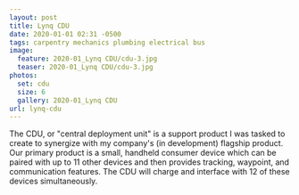 ```yaml
---
layout: post
title: Lynq CDU
date: 2020-01-01 02:31 -0500
tags: carpentry mechanics plumbing electrical bus
image:
  feature: 2020-01_Lynq CDU/cdu-3.jpg
  teaser: 2020-01_Lynq CDU/cdu-3.jpg
photos:
  set: cdu
  size: 6
  gallery: 2020-01_Lynq CDU
url: lynq-cdu
---
```


The CDU, or "central deployment unit" is a support product I was tasked to create to synergize with my company's (in development) flagship product. Our primary product is a small, handheld consumer device which can be paired with up to 11 other devices and then provides tracking, waypoint, and communication features. The CDU will charge and interface with 12 of these devices simultaneously.